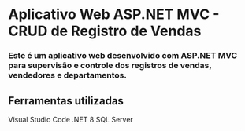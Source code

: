 # Aplicativo Web ASP.NET MVC - CRUD de Registro de Vendas
### Este é um aplicativo web desenvolvido com ASP.NET MVC para supervisão e controle dos registros de vendas, vendedores e departamentos.

## Ferramentas utilizadas
Visual Studio Code
.NET 8
SQL Server
